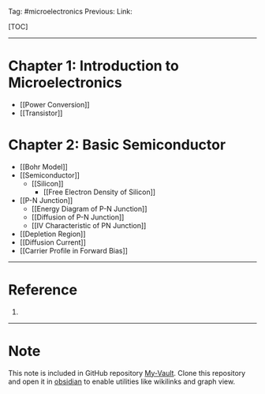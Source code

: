 Tag: #microelectronics
Previous: 
Link: 

[TOC]

---

# Chapter 1: Introduction to Microelectronics

- [[Power Conversion]]
- [[Transistor]]

# Chapter 2: Basic Semiconductor

- [[Bohr Model]]
- [[Semiconductor]]
	- [[Silicon]]
		- [[Free Electron Density of Silicon]]
- [[P-N Junction]]
	- [[Energy Diagram of P-N Junction]]
	- [[Diffusion of P-N Junction]]
	- [[IV Characteristic of PN Junction]]
- [[Depletion Region]]
- [[Diffusion Current]]
- [[Carrier Profile in Forward Bias]]

---

# Reference

1. 

---

# Note

This note is included in GitHub repository [My-Vault](https://github.com/LittleD3092/My-Vault.git). Clone this repository and open it in [obsidian](https://obsidian.md/) to enable utilities like wikilinks and graph view.